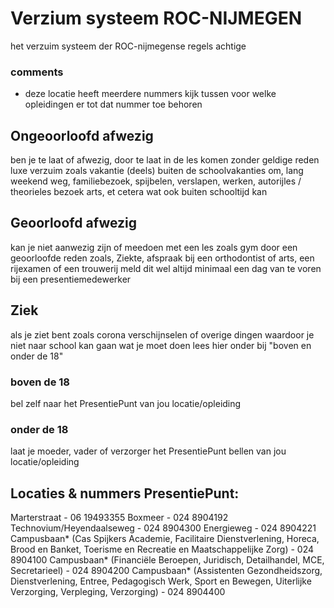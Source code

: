 # Verzium systeem ROC-NIJMEGEN
het verzuim systeem der ROC-nijmegense regels achtige

### comments
* deze locatie heeft meerdere nummers kijk tussen voor welke opleidingen er tot dat nummer toe behoren
## Ongeoorloofd afwezig
ben je te laat of afwezig, door te laat in de les komen zonder geldige reden
luxe verzuim zoals vakantie (deels) buiten de schoolvakanties om, lang weekend weg, familiebezoek, spijbelen, verslapen, werken, autorijles / theorieles
bezoek arts, et cetera wat ook buiten schooltijd kan
## Geoorloofd afwezig

kan je niet aanwezig zijn of meedoen met een les zoals gym door een geoorloofde reden zoals, Ziekte, afspraak bij een orthodontist of arts, een rijexamen of een trouwerij
meld dit wel altijd minimaal een dag van te voren bij een presentiemedewerker

## Ziek

als je ziet bent zoals corona verschijnselen of overige dingen waardoor je niet naar school kan gaan wat je moet doen lees hier onder bij "boven en onder de 18"

### boven de 18

bel zelf naar het PresentiePunt van jou locatie/opleiding

### onder de 18

laat je moeder, vader of verzorger het PresentiePunt bellen van jou locatie/opleiding

## Locaties & nummers PresentiePunt:
Marterstraat - 06 19493355
Boxmeer - 024 8904192
Technovium/Heyendaalseweg - 024 8904300
Energieweg - 024 8904221
Campusbaan* (Cas Spijkers Academie, Facilitaire Dienstverlening, Horeca, Brood en Banket, Toerisme en Recreatie en Maatschappelijke Zorg) - 024 8904100
Campusbaan* (Financiële Beroepen, Juridisch, Detailhandel, MCE, Secretarieel) - 024 8904200
Campusbaan* (Assistenten Gezondheidszorg, Dienstverlening, Entree, Pedagogisch Werk, Sport en Bewegen, Uiterlijke Verzorging, Verpleging, Verzorging) - 024 8904400
